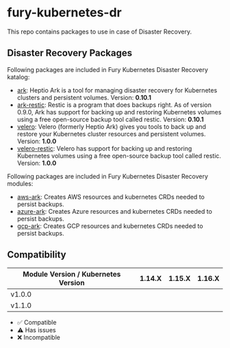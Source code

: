 # fury-kubernetes-dr

This repo contains packages to use in case of Disaster Recovery.

## Disaster Recovery Packages

Following packages are included in Fury Kubernetes Disaster Recovery katalog:

- [ark](katalog/ark): Heptio Ark is a tool for managing disaster recovery
for Kubernetes clusters and persistent volumes. Version: **0.10.1**
- [ark-restic](katalog/ark-restic): Restic is a program that does backups right.
As of version 0.9.0, Ark has support for backing up and restoring Kubernetes
volumes using a free open-source backup tool called restic. Version: **0.10.1**
- [velero](katalog/velero): Velero (formerly Heptio Ark) gives you tools to
back up and restore your Kubernetes cluster resources and persistent volumes. Version: **1.0.0**
- [velero-restic](katalog/velero-restic): Velero has support for backing up and restoring
Kubernetes volumes using a free open-source backup tool called restic. Version: **1.0.0**

Following packages are included in Fury Kubernetes Disaster Recovery modules:

- [aws-ark](modules/aws-ark): Creates AWS resources and kubernetes CRDs needed to persist backups.
- [azure-ark](modules/azure-ark): Creates Azure resources and kubernetes CRDs needed to persist backups.
- [gcp-ark](modules/gcp-ark): Creates GCP resources and kubernetes CRDs needed to persist backups.


## Compatibility

| Module Version / Kubernetes Version | 1.14.X             | 1.15.X             | 1.16.X             |
|-------------------------------------|:------------------:|:------------------:|:------------------:|
| v1.0.0                              |                    |                    |                    |
| v1.1.0                              |                    |                    |                    |

- :white_check_mark: Compatible
- :warning: Has issues
- :x: Incompatible
